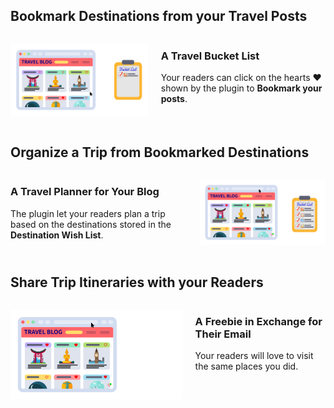 ## Bookmark Destinations from your Travel Posts

<div class="columns">

<div class="column is-two-thirds">

![Build up a Travel Bucket List from favourite post destinations](../../images/animated-wish-widget-demo.svg)

</div>
<div class="column">

### A Travel Bucket List

Your readers can click on the hearts ❤️ shown by the plugin to **Bookmark your posts**.

</div>
</div>

## Organize a Trip from Bookmarked Destinations

<div class="columns">

<div class="column">

### A Travel Planner for Your Blog

The plugin let your readers plan a trip based on the destinations stored in the **Destination Wish List**.

</div>
<div class="column is-two-thirds">

![Fill the trip planner from the travel wish list](../../images/animated-travel-planner-demo.svg)

</div>
</div>

## Share Trip Itineraries with your Readers

<div class="columns">

<div class="column is-two-thirds">

![Fill the trip planner from the travel wish list](../../images/animated-share-itinerary-demo.svg)

</div>
<div class="column">

### A Freebie in Exchange for Their Email

Your readers will love to visit the same places you did.

</div>
</div>
